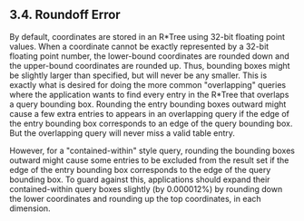 ## 3\.4\. Roundoff Error



By default, coordinates are stored in an R\*Tree using 32\-bit floating
point values. When a coordinate cannot be exactly represented by a
32\-bit floating point number, the lower\-bound coordinates are rounded down
and the upper\-bound coordinates are rounded up. Thus, bounding boxes might
be slightly larger than specified, but will never be any smaller. This
is exactly what is desired for doing the more common "overlapping" queries
where the application wants to find every entry in the R\*Tree that overlaps
a query bounding box. Rounding the entry bounding boxes outward might cause a
few extra entries to appears in an overlapping query if the edge of the
entry bounding box corresponds to an edge of the query bounding box. But
the overlapping query will never miss a valid table entry.



However, for a "contained\-within" style query, rounding the bounding
boxes outward might cause some entries to be excluded from the result set
if the edge of the entry bounding box corresponds to the edge of the query
bounding box. To guard against this, applications should expand their
contained\-within query boxes slightly (by 0\.000012%) by rounding down the
lower coordinates and rounding up the top coordinates, in each dimension.




